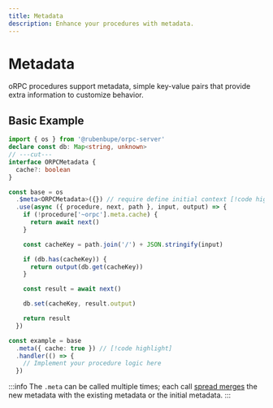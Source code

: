 ```yaml
---
title: Metadata
description: Enhance your procedures with metadata.
---
```


# Metadata

oRPC procedures support metadata, simple key-value pairs that provide extra information to customize behavior.

## Basic Example

```ts twoslash
import { os } from '@rubenbupe/orpc-server'
declare const db: Map<string, unknown>
// ---cut---
interface ORPCMetadata {
  cache?: boolean
}

const base = os
  .$meta<ORPCMetadata>({}) // require define initial context [!code highlight]
  .use(async ({ procedure, next, path }, input, output) => {
    if (!procedure['~orpc'].meta.cache) {
      return await next()
    }

    const cacheKey = path.join('/') + JSON.stringify(input)

    if (db.has(cacheKey)) {
      return output(db.get(cacheKey))
    }

    const result = await next()

    db.set(cacheKey, result.output)

    return result
  })

const example = base
  .meta({ cache: true }) // [!code highlight]
  .handler(() => {
    // Implement your procedure logic here
  })
```

:::info
The `.meta` can be called multiple times; each call [spread merges](https://developer.mozilla.org/en-US/docs/Web/JavaScript/Reference/Operators/Spread_syntax) the new metadata with the existing metadata or the initial metadata.
:::
